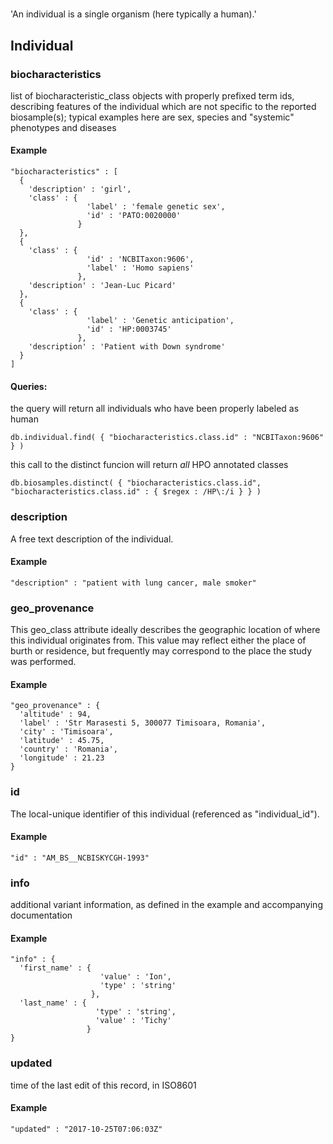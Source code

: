 #   

'An individual is a single organism (here typically a human).'


## Individual

### biocharacteristics

list of biocharacteristic_class objects with properly prefixed term ids, describing features of the individual which are not specific to the reported biosample(s); typical examples here are sex, species and "systemic" phenotypes and diseases


#### Example

```
"biocharacteristics" : [
  {
    'description' : 'girl',
    'class' : {
                 'label' : 'female genetic sex',
                 'id' : 'PATO:0020000'
               }
  },
  {
    'class' : {
                 'id' : 'NCBITaxon:9606',
                 'label' : 'Homo sapiens'
               },
    'description' : 'Jean-Luc Picard'
  },
  {
    'class' : {
                 'label' : 'Genetic anticipation',
                 'id' : 'HP:0003745'
               },
    'description' : 'Patient with Down syndrome'
  }
]
```

#### Queries:
the query will return all individuals who have been properly labeled as human
```
db.individual.find( { "biocharacteristics.class.id" : "NCBITaxon:9606" } )
```

this call to the distinct funcion will return *all* HPO annotated classes
```
db.biosamples.distinct( { "biocharacteristics.class.id", "biocharacteristics.class.id" : { $regex : /HP\:/i } } )
```

### description

A free text description of the individual.

#### Example

```
"description" : "patient with lung cancer, male smoker"
```

### geo_provenance

This geo_class attribute ideally describes the geographic location of where this individual originates from.
This value may reflect either the place of burth or residence, but frequently may correspond to the place the study was performed.


#### Example

```
"geo_provenance" : {
  'altitude' : 94,
  'label' : 'Str Marasesti 5, 300077 Timisoara, Romania',
  'city' : 'Timisoara',
  'latitude' : 45.75,
  'country' : 'Romania',
  'longitude' : 21.23
}
```

### id

The local-unique identifier of this individual (referenced as "individual_id").

#### Example

```
"id" : "AM_BS__NCBISKYCGH-1993"
```

### info

additional variant information, as defined in the example and accompanying documentation

#### Example

```
"info" : {
  'first_name' : {
                    'value' : 'Ion',
                    'type' : 'string'
                  },
  'last_name' : {
                   'type' : 'string',
                   'value' : 'Tichy'
                 }
}
```

### updated

time of the last edit of this record, in ISO8601

#### Example

```
"updated" : "2017-10-25T07:06:03Z"
```
